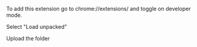 To add this extension go to chrome://extensions/ and toggle on developer mode. 

Select "Load unpacked" 

Upload the folder
